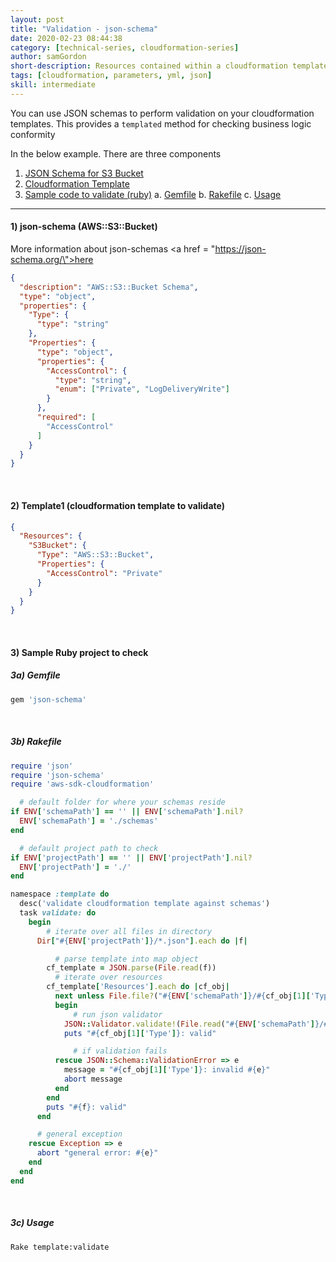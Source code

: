 ```yaml
---
layout: post
title: "Validation - json-schema"
date: 2020-02-23 08:44:38
category: [technical-series, cloudformation-series]
author: samGordon
short-description: Resources contained within a cloudformation template/stack
tags: [cloudformation, parameters, yml, json]
skill: intermediate
---
```


You can use JSON schemas to perform validation on your cloudformation templates. This provides a `templated` method for checking business logic conformity

In the below example. There are three components

1. [JSON Schema for S3 Bucket](#json-schema)
2. [Cloudformation Template](#cloudformation)
3. [Sample code to validate (ruby)](#ruby-validate)
  a. [Gemfile](#ruby-validate-gemfile)
  b. [Rakefile](#ruby-validate-rakefile)
  c. [Usage](#ruby-validate-usage)

---

<a name = "json-schema"></a>
#### 1) json-schema (AWS::S3::Bucket)

More information about json-schemas <a href = \"https://json-schema.org/\">here</a>

```json
{
  "description": "AWS::S3::Bucket Schema",
  "type": "object",
  "properties": {
    "Type": {
      "type": "string"
    },
    "Properties": {
      "type": "object",
      "properties": {
        "AccessControl": {
          "type": "string",
          "enum": ["Private", "LogDeliveryWrite"]
        }
      },
      "required": [
        "AccessControl"
      ]
    }
  }
}
```

<br>

<a name = "cloudformation"></a>
#### 2) Template1 (cloudformation template to validate)

```json
{
  "Resources": {
    "S3Bucket": {
      "Type": "AWS::S3::Bucket",
      "Properties": {
        "AccessControl": "Private"
      }
    }
  }
}
```

<br>

<a name = "ruby-validate"></a>
#### 3) Sample Ruby project to check

<a name = "ruby-validate-gemfile"></a>
##### 3a) Gemfile
```ruby
gem 'json-schema'
```

<br>

<a name = "ruby-validate-rakefile"></a>
##### 3b) Rakefile
```ruby
require 'json'
require 'json-schema'
require 'aws-sdk-cloudformation'

  # default folder for where your schemas reside
if ENV['schemaPath'] == '' || ENV['schemaPath'].nil?
  ENV['schemaPath'] = './schemas'
end

  # default project path to check
if ENV['projectPath'] == '' || ENV['projectPath'].nil?
  ENV['projectPath'] = './'
end

namespace :template do
  desc('validate cloudformation template against schemas')
  task validate: do
    begin
        # iterate over all files in directory
      Dir["#{ENV['projectPath']}/*.json"].each do |f|

          # parse template into map object
        cf_template = JSON.parse(File.read(f))
          # iterate over resources
        cf_template['Resources'].each do |cf_obj|
          next unless File.file?("#{ENV['schemaPath']}/#{cf_obj[1]['Type']}.json")
          begin
              # run json validator
            JSON::Validator.validate!(File.read("#{ENV['schemaPath']}/#{cf_obj[1]['Type']}.json"), cf_obj[1])
            puts "#{cf_obj[1]['Type']}: valid"

              # if validation fails
          rescue JSON::Schema::ValidationError => e
            message = "#{cf_obj[1]['Type']}: invalid #{e}"
            abort message
          end
        end
        puts "#{f}: valid"
      end

      # general exception
    rescue Exception => e
      abort "general error: #{e}"
    end
  end
end
```

<br>

<a name = "ruby-validate-usage"></a>
##### 3c) Usage
```shell
Rake template:validate
```

